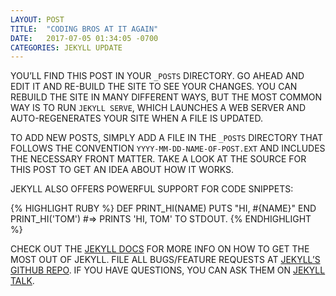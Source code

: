 ```yaml
---
LAYOUT: POST
TITLE:  "CODING BROS AT IT AGAIN"
DATE:   2017-07-05 01:34:05 -0700
CATEGORIES: JEKYLL UPDATE
---
```

YOU’LL FIND THIS POST IN YOUR `_POSTS` DIRECTORY. GO AHEAD AND EDIT IT AND RE-BUILD THE SITE TO SEE YOUR CHANGES. YOU CAN REBUILD THE SITE IN MANY DIFFERENT WAYS, BUT THE MOST COMMON WAY IS TO RUN `JEKYLL SERVE`, WHICH LAUNCHES A WEB SERVER AND AUTO-REGENERATES YOUR SITE WHEN A FILE IS UPDATED.

TO ADD NEW POSTS, SIMPLY ADD A FILE IN THE `_POSTS` DIRECTORY THAT FOLLOWS THE CONVENTION `YYYY-MM-DD-NAME-OF-POST.EXT` AND INCLUDES THE NECESSARY FRONT MATTER. TAKE A LOOK AT THE SOURCE FOR THIS POST TO GET AN IDEA ABOUT HOW IT WORKS.

JEKYLL ALSO OFFERS POWERFUL SUPPORT FOR CODE SNIPPETS:

{% HIGHLIGHT RUBY %}
DEF PRINT_HI(NAME)
  PUTS "HI, #{NAME}"
END
PRINT_HI('TOM')
#=> PRINTS 'HI, TOM' TO STDOUT.
{% ENDHIGHLIGHT %}

CHECK OUT THE [JEKYLL DOCS][JEKYLL-DOCS] FOR MORE INFO ON HOW TO GET THE MOST OUT OF JEKYLL. FILE ALL BUGS/FEATURE REQUESTS AT [JEKYLL’S GITHUB REPO][JEKYLL-GH]. IF YOU HAVE QUESTIONS, YOU CAN ASK THEM ON [JEKYLL TALK][JEKYLL-TALK].

[JEKYLL-DOCS]: HTTPS://JEKYLLRB.COM/DOCS/HOME
[JEKYLL-GH]:   HTTPS://GITHUB.COM/JEKYLL/JEKYLL
[JEKYLL-TALK]: HTTPS://TALK.JEKYLLRB.COM/
